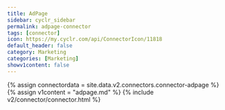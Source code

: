 ```yaml
---
title: AdPage
sidebar: cyclr_sidebar
permalink: adpage-connector
tags: [connector]
icon: https://my.cyclr.com/api/ConnectorIcon/11818
default_header: false
category: Marketing
categories: [Marketing]
showv1content: false
---
```

{% assign connectordata = site.data.v2.connectors.connector-adpage %}
{% assign v1content = "adpage.md" %}
{% include v2/connector/connector.html %}	